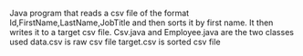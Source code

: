 Java program that reads a csv file of the format Id,FirstName,LastName,JobTitle and then sorts it by first name. It then writes it to a target csv file.
Csv.java and Employee.java are the two classes used
data.csv is raw csv file
target.csv is sorted csv file
